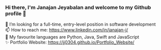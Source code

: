 ### Hi there, I'm Janajan Jeyabalan and welcome to my Github profile 👋

💼 I’m looking for a full-time, entry-level position in software development <br>
📫 How to reach me: https://www.linkedin.com/in/janajan-j/ <br>
👑 My favourite languages are Python, Java, Swift and JavaScript <br>
✨ Portfolio Website: https://jj0304.github.io/Portfolio_Website/

